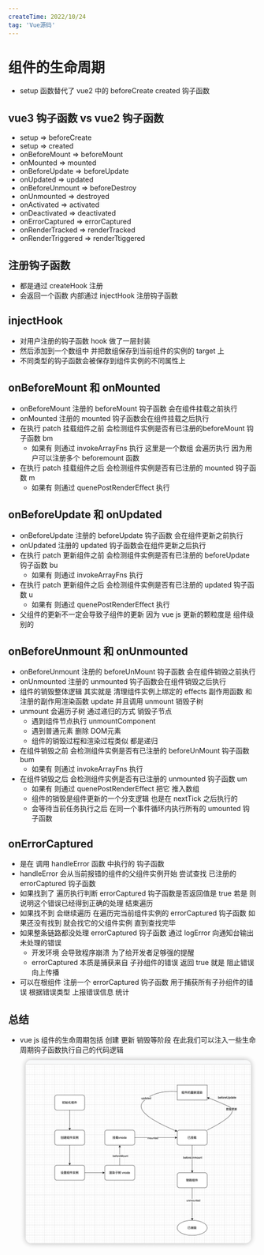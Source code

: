 ```yaml
---
createTime: 2022/10/24
tag: 'Vue源码'
---
```

# 组件的生命周期

* setup 函数替代了 vue2 中的 beforeCreate created 钩子函数

## vue3 钩子函数 vs vue2 钩子函数

* setup => beforeCreate
* setup => created
* onBeforeMount => beforeMount
* onMounted => mounted
* onBeforeUpdate => beforeUpdate
* onUpdated => updated
* onBeforeUnmount => beforeDestroy
* onUnmounted => destroyed
* onActivated => activated
* onDeactivated => deactivated
* onErrorCaptured => errorCaptured
* onRenderTracked => renderTracked
* onRenderTriggered => renderTtiggered

## 注册钩子函数

* 都是通过 createHook 注册
* 会返回一个函数 内部通过 injectHook 注册钩子函数

## injectHook

* 对用户注册的钩子函数 hook 做了一层封装
* 然后添加到一个数组中 并把数组保存到当前组件的实例的 target 上
* 不同类型的钩子函数会被保存到组件实例的不同属性上

## onBeforeMount 和 onMounted

* onBeforeMount 注册的 beforeMount 钩子函数 会在组件挂载之前执行
* onMounted 注册的 mounted 钩子函数会在组件挂载之后执行
* 在执行 patch 挂载组件之前 会检测组件实例是否有已注册的beforeMount 钩子函数 bm
  * 如果有 则通过 invokeArrayFns 执行  这里是一个数组 会遍历执行  因为用户可以注册多个 beforemount 函数
* 在执行 patch 挂载组件之后 会检测组件实例是否有已注册的 mounted 钩子函数 m
  * 如果有 则通过 quenePostRenderEffect  执行

## onBeforeUpdate 和 onUpdated

* onBeforeUpdate 注册的 beforeUpdate 钩子函数 会在组件更新之前执行
* onUpdated 注册的 updated 钩子函数会在组件更新之后执行
* 在执行 patch 更新组件之前 会检测组件实例是否有已注册的 beforeUpdate  钩子函数 bu
  * 如果有 则通过 invokeArrayFns 执行  
* 在执行 patch 更新组件之后 会检测组件实例是否有已注册的 updated 钩子函数 u
  * 如果有 则通过 quenePostRenderEffect  执行
* 父组件的更新不一定会导致子组件的更新 因为 vue js 更新的颗粒度是 组件级别的

## onBeforeUnmount 和 onUnmounted

* onBeforeUnmount 注册的 beforeUnMount 钩子函数 会在组件销毁之前执行
* onUnmounted 注册的 unmounted 钩子函数会在组件销毁之后执行
* 组件的销毁整体逻辑 其实就是 清理组件实例上绑定的 effects 副作用函数 和注册的副作用渲染函数 update 并且调用 unmount 销毁子树
* unmount 会遍历子树 通过递归的方式 销毁子节点
  * 遇到组件节点执行 unmountComponent
  * 遇到普通元素 删除 DOM元素
  * 组件的销毁过程和渲染过程类似 都是递归
* 在组件销毁之前 会检测组件实例是否有已注册的 beforeUnMount  钩子函数 bum
  * 如果有 则通过 invokeArrayFns 执行  
* 在组件销毁之后 会检测组件实例是否有已注册的 unmounted 钩子函数 um
  * 如果有 则通过 quenePostRenderEffect  把它 推入数组
  * 组件的销毁是组件更新的一个分支逻辑  也是在 nextTick 之后执行的
  * 会等待当前任务执行之后 在同一个事件循环内执行所有的 umounted 钩子函数

## onErrorCaptured

* 是在 调用 handleError 函数 中执行的 钩子函数
* handleError 会从当前报错的组件的父组件实例开始 尝试查找 已注册的 errorCaptured 钩子函数
* 如果找到了 遍历执行判断 errorCaptured 钩子函数是否返回值是 true 若是 则说明这个错误已经得到正确的处理 结束遍历
* 如果找不到 会继续遍历 在遍历完当前组件实例的 errorCaptured 钩子函数 如果还没有找到 就会找它的父组件实例 直到查找完毕
* 如果整条链路都没处理 errorCaptured 钩子函数 通过 logError  向通知台输出 未处理的错误
  * 开发环境 会导致程序崩溃   为了给开发者足够强的提醒
  * errorCaptured 本质是捕获来自 子孙组件的错误 返回 true 就是 阻止错误向上传播
* 可以在根组件 注册一个 errorCaptured 钩子函数 用于捕获所有子孙组件的错误 根据错误类型 上报错误信息 统计

## 总结

* vue js 组件的生命周期包括 创建 更新 销毁等阶段 在此我们可以注入一些生命周期钩子函数执行自己的代码逻辑
![图片](../../../assets/vue/life-cycle.png)
